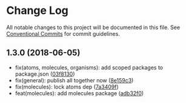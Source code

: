 # Change Log

All notable changes to this project will be documented in this file.
See [Conventional Commits](https://conventionalcommits.org) for commit guidelines.

<a name="1.3.0"></a>
## 1.3.0 (2018-06-05)

* fix(atoms, molecules, organisms): add scoped packages to package.json ([03f8130](https://github.com/offcourse/offcourse-next/commit/03f8130))
* fix(general): publish all together now ([8e159c3](https://github.com/offcourse/offcourse-next/commit/8e159c3))
* fix(molecules): lock atoms dep ([7a3409f](https://github.com/offcourse/offcourse-next/commit/7a3409f))
* feat(molecules): add molecules package ([adb32f0](https://github.com/offcourse/offcourse-next/commit/adb32f0))
